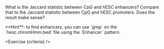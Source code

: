 <script>
// Solution:
//    bedtools jaccard -a cpg.bed -b <(grep Enhancer hesc.chromHmm.bed) > jaccard.enhancers.txt; bedtools jaccard -a cpg.bed -b <(grep Promoter hesc.chromHmm.bed) > jaccard.promoters.txt

import Exercise from "components/Exercise.svelte";
import Alert from "components/Alert.svelte";

let criteria = [
{
	name: "File <code>jaccard.enhancers.txt</code> contains Jaccard stats between CpG and enhancers",
	checks: [{
		type: "file",
		path: "jaccard.enhancers.txt",
		action: "contents",
		command: "bedtools jaccard -a cpg.bed -b <(grep Enhancer hesc.chromHmm.bed)"
	}]
},
{
	name: "File <code>jaccard.promoters.txt</code> contains Jaccard stats between CpG and promoters",
	checks: [{
		type: "file",
		path: "jaccard.promoters.txt",
		action: "contents",
		command: "bedtools jaccard -a cpg.bed -b <(grep Promoter hesc.chromHmm.bed)"
	}]
},
];
</script>

What is the Jaccard statistic between CpG and hESC enhancers? Compare that to the Jaccard statistic between CpG and hESC promoters. Does the result make sense?

<Alert>
	**Hint**: to find enhancers, you can use `grep` on the `hesc.chromHmm.bed` file using the `Enhancer` pattern.
</Alert>

<Exercise {criteria} />
